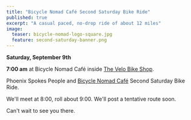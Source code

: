 ```yaml
---
title: "Bicycle Nomad Café Second Saturday Bike Ride"
published: true
excerpt: "A casual paced, no-drop ride of about 12 miles"
image:
  teaser: bicycle-nomad-logo-square.jpg
  feature: second-saturday-banner.png
---
```


**Saturday, September 9th**

**7:00 am** at Bicycle Nomad Café inside [The Velo Bike Shop](http://www.thevelo.com/).

Phoenix Spokes People and [Bicycle Nomad Café](http://www.thevelo.com/cafe.html) Second Saturday Bike Ride.

We'll meet at 8:00, roll about 9:00. We'll post a tentative route soon.

Can't wait to see you there.
